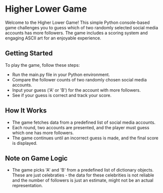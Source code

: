 # Higher Lower Game
Welcome to the Higher Lower Game! This simple Python console-based game challenges you to guess which of two randomly selected social media accounts has more followers. The game includes a scoring system and engaging ASCII art for an enjoyable experience.

## Getting Started
To play the game, follow these steps:

- Run the main.py file in your Python environment.
- Compare the follower counts of two randomly chosen social media accounts.
- Input your guess ('A' or 'B') for the account with more followers.
- See if your guess is correct and track your score.

## How It Works
- The game fetches data from a predefined list of social media accounts.
- Each round, two accounts are presented, and the player must guess which one has more followers.
- The game continues until an incorrect guess is made, and the final score is displayed.

## Note on Game Logic
- The game picks 'A' and 'B' from a predefined list of dictionary objects. These are just celebraties - the data for these celebrities is not reliable and the number of followers is just an estimate, might not be an actual representation.